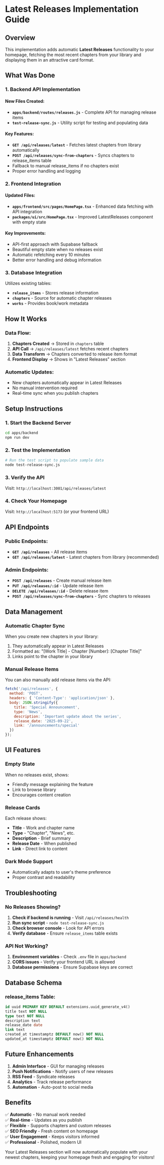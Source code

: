 # Latest Releases Implementation Guide

## Overview

This implementation adds automatic **Latest Releases** functionality to your homepage, fetching the most recent chapters from your library and displaying them in an attractive card format.

## What Was Done

### 1. Backend API Implementation

#### New Files Created:
- **`apps/backend/routes/releases.js`** - Complete API for managing release items
- **`test-release-sync.js`** - Utility script for testing and populating data

#### Key Features:
- **`GET /api/releases/latest`** - Fetches latest chapters from library automatically
- **`POST /api/releases/sync-from-chapters`** - Syncs chapters to release_items table
- Fallback to manual release_items if no chapters exist
- Proper error handling and logging

### 2. Frontend Integration

#### Updated Files:
- **`apps/frontend/src/pages/HomePage.tsx`** - Enhanced data fetching with API integration
- **`packages/ui/src/HomePage.tsx`** - Improved LatestReleases component with empty state

#### Key Improvements:
- API-first approach with Supabase fallback
- Beautiful empty state when no releases exist
- Automatic refetching every 10 minutes
- Better error handling and debug information

### 3. Database Integration

Utilizes existing tables:
- **`release_items`** - Stores release information
- **`chapters`** - Source for automatic chapter releases
- **`works`** - Provides book/work metadata

## How It Works

### Data Flow:
1. **Chapters Created** -> Stored in `chapters` table
2. **API Call** -> `/api/releases/latest` fetches recent chapters
3. **Data Transform** -> Chapters converted to release item format
4. **Frontend Display** -> Shows in "Latest Releases" section

### Automatic Updates:
- New chapters automatically appear in Latest Releases
- No manual intervention required
- Real-time sync when you publish chapters

## Setup Instructions

### 1. Start the Backend Server
```bash
cd apps/backend
npm run dev
```

### 2. Test the Implementation
```bash
# Run the test script to populate sample data
node test-release-sync.js
```

### 3. Verify the API
Visit: `http://localhost:3001/api/releases/latest`

### 4. Check Your Homepage
Visit: `http://localhost:5173` (or your frontend URL)

## API Endpoints

### Public Endpoints:
- **`GET /api/releases`** - All release items
- **`GET /api/releases/latest`** - Latest chapters from library (recommended)

### Admin Endpoints:
- **`POST /api/releases`** - Create manual release item
- **`PUT /api/releases/:id`** - Update release item
- **`DELETE /api/releases/:id`** - Delete release item
- **`POST /api/releases/sync-from-chapters`** - Sync chapters to releases

## Data Management

### Automatic Chapter Sync
When you create new chapters in your library:
1. They automatically appear in Latest Releases
2. Formatted as: "[Work Title] - Chapter [Number]: [Chapter Title]"
3. Links point to the chapter in your library

### Manual Release Items
You can also manually add release items via the API:

```javascript
fetch('/api/releases', {
  method: 'POST',
  headers: { 'Content-Type': 'application/json' },
  body: JSON.stringify({
    title: 'Special Announcement',
    type: 'News',
    description: 'Important update about the series',
    release_date: '2025-09-22',
    link: '/announcements/special'
  })
});
```

## UI Features

### Empty State
When no releases exist, shows:
- Friendly message explaining the feature
- Link to browse library
- Encourages content creation

### Release Cards
Each release shows:
- **Title** - Work and chapter name
- **Type** - "Chapter", "News", etc.
- **Description** - Brief summary
- **Release Date** - When published
- **Link** - Direct link to content

### Dark Mode Support
- Automatically adapts to user's theme preference
- Proper contrast and readability

## Troubleshooting

### No Releases Showing?
1. **Check if backend is running** - Visit `/api/releases/health`
2. **Run sync script** - `node test-release-sync.js`
3. **Check browser console** - Look for API errors
4. **Verify database** - Ensure `release_items` table exists

### API Not Working?
1. **Environment variables** - Check `.env` file in `apps/backend`
2. **CORS issues** - Verify your frontend URL is allowed
3. **Database permissions** - Ensure Supabase keys are correct

## Database Schema

### release_items Table:
```sql
id uuid PRIMARY KEY DEFAULT extensions.uuid_generate_v4()
title text NOT NULL
type text NOT NULL  
description text
release_date date
link text
created_at timestamptz DEFAULT now() NOT NULL
updated_at timestamptz DEFAULT now() NOT NULL
```

## Future Enhancements

1. **Admin Interface** - GUI for managing releases
2. **Push Notifications** - Notify users of new releases
3. **RSS Feed** - Syndicate releases
4. **Analytics** - Track release performance
5. **Automation** - Auto-post to social media

## Benefits

✅ **Automatic** - No manual work needed  
✅ **Real-time** - Updates as you publish  
✅ **Flexible** - Supports chapters and custom releases  
✅ **SEO Friendly** - Fresh content on homepage  
✅ **User Engagement** - Keeps visitors informed  
✅ **Professional** - Polished, modern UI  

Your Latest Releases section will now automatically populate with your newest chapters, keeping your homepage fresh and engaging for visitors!